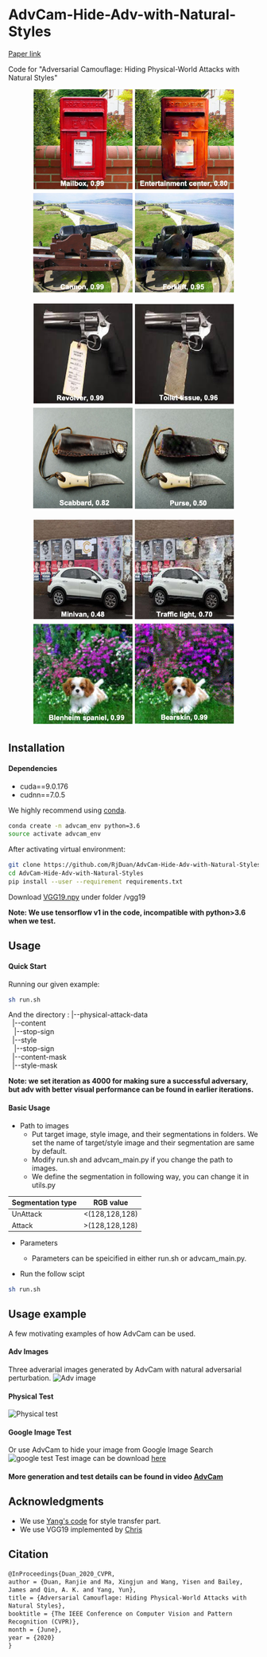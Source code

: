 # AdvCam-Hide-Adv-with-Natural-Styles 
[Paper link](https://arxiv.org/abs/2003.08757)

Code for "Adversarial Camouflage: Hiding Physical-World Attacks with Natural Styles"
<p align='center'>
  <img src='results/1-1.png' width='200'/>
  <img src='results/1-2.png' width='200'/>
  <img src='results/3-1.png' width='200'/>
  <img src='results/3-2.png' width='200'/>
</p>
<p align='center'>
  <img src='results/4-1.png' width='200'/>
  <img src='results/4-2.png' width='200'/>
  <img src='results/5-1.png' width='200'/>
  <img src='results/5-2.png' width='200'/>
</p>
<p align='center'>
  <img src='results/6-1.png' width='200'/>
  <img src='results/6-2.png' width='200'/>
  <img src='results/7-1.png' width='200'/>
  <img src='results/7-2.png' width='200'/>
</p>

## Installation

#### Dependencies
* cuda==9.0.176
* cudnn==7.0.5

We highly recommend using [conda](https://www.anaconda.com/distribution/).
```sh
conda create -n advcam_env python=3.6
source activate advcam_env
```
After activating virtual environment:
```sh
git clone https://github.com/RjDuan/AdvCam-Hide-Adv-with-Natural-Styles
cd AdvCam-Hide-Adv-with-Natural-Styles
pip install --user --requirement requirements.txt
```
Download [VGG19.npy](https://mega.nz/#!xZ8glS6J!MAnE91ND_WyfZ_8mvkuSa2YcA7q-1ehfSm-Q1fxOvvs) under folder /vgg19

**Note: We use tensorflow v1 in the code, incompatible with python>3.6 when we test.**

## Usage
#### Quick Start
Running our given example:
```sh
sh run.sh
```
And the directory :
|--physical-attack-data	<br/>
&nbsp;  |--content	<br/>
&nbsp;&nbsp;    |--stop-sign	<br/>
&nbsp; |--style	<br/>
&nbsp;&nbsp; |--stop-sign	<br/>
&nbsp; |--content-mask	<br/>
&nbsp; |--style-mask	<br/>
  
**Note: we set iteration as 4000 for making sure a successful adversary, but adv with better visual performance can be found in earlier iterations.**

#### Basic Usage
* Path to images
  * Put target image, style image, and their segmentations in folders. We set the name of target/style image and their segmentation are same by default. 
  * Modify run.sh and advcam_main.py if you change the path to images.
  * We define the segmentation in following way, you can change it in utils.py

Segmentation type | RGB value
------------ | -------------
UnAttack | <(128,128,128)
Attack | >(128,128,128)

* Parameters
  * Parameters can be speicified in either run.sh or advcam_main.py.

* Run the follow scipt
```sh
sh run.sh
```
## Usage example

A few motivating examples of how AdvCam can be used. 

#### Adv Images
Three adverarial images generated by AdvCam with natural adversarial perturbation.
![Adv image](https://github.com/RjDuan/AdvCam-Hide-Adv-with-Natural-Styles/blob/master/results/adv_group.png)
#### Physical Test
![Physical test](https://github.com/RjDuan/AdvCam-Hide-Adv-with-Natural-Styles/blob/master/results/AdvCam-gif2.gif)
#### Google Image Test
Or use AdvCam to hide your image from Google Image Search
![google test](https://github.com/RjDuan/AdvCam-Hide-Adv-with-Natural-Styles/blob/master/results/google_result.jpg)
Test image can be download [here](https://github.com/RjDuan/AdvCam-Hide-Adv-with-Natural-Styles/blob/master/results/pikachu.jpg)

#### More generation and test details can be found in video [AdvCam](https://www.youtube.com/watch?v=gk3NHY_gpvg)

## Acknowledgments
* We use [Yang's code](https://github.com/LouieYang/deep-photo-styletransfer-tf) for style transfer part.
* We use VGG19 implemented by [Chris](https://github.com/machrisaa/tensorflow-vgg)

## Citation
```
@InProceedings{Duan_2020_CVPR,
author = {Duan, Ranjie and Ma, Xingjun and Wang, Yisen and Bailey, James and Qin, A. K. and Yang, Yun},
title = {Adversarial Camouflage: Hiding Physical-World Attacks with Natural Styles},
booktitle = {The IEEE Conference on Computer Vision and Pattern Recognition (CVPR)},
month = {June},
year = {2020}
}
```

